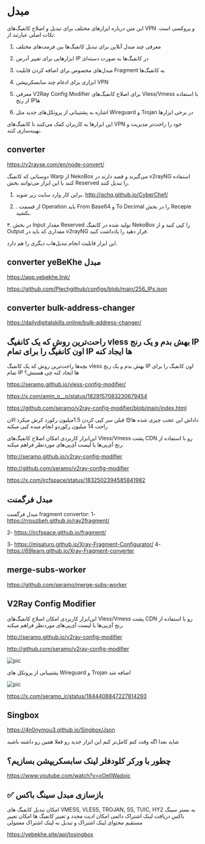 # مبدل


این متن درباره ابزارهای مختلف برای تبدیل و اصلاح کانفیگ‌های VPN و پروکسی است. نکات اصلی عبارتند از:

1. معرفی چند مبدل آنلاین برای تبدیل کانفیگ‌ها بین فرمت‌های مختلف

2. ابزارهایی برای تغییر آدرس IP در کانفیگ‌ها به صورت دسته‌ای

3. مبدل‌های مخصوص برای اضافه کردن قابلیت Fragment به کانفیگ‌ها

4. ابزاری برای ادغام چند سابسکریپشن VPN

5. معرفی V2Ray Config Modifier برای اصلاح کانفیگ‌های Vless/Vmess با استفاده از رنج IP‌ها

6. اشاره به پشتیبانی از پروتکل‌های جدید مثل Wireguard و Trojan در برخی ابزارها

این ابزارها به کاربران کمک می‌کنند تا کانفیگ‌های VPN خود را راحت‌تر مدیریت و بهینه‌سازی کنند.


## converter

https://v2rayse.com/en/node-convert/


دوستانی که کانفیگ Warp از NekoBox می‌گیرند و قصد دارند در v2rayNG استفاده کنند با این ابزار می‌توانند بخش Reserved را تبدیل کنند.

1. براین کار وارد سایت زیر شوید.
http://gchq.github.io/CyberChef/

2. . از قسمت Operation باید From Base64 و To Decimal را در بخش Recepie بکشید.

۳. در بخش Input مقدار Reserved تولید شده در کانفیگ NekoBox را کپی کنید و از Output مقداری که باید در v2rayNG قرار دهید را یادداشت کنید.

این ابزار قابلیت انجام تبدیل‌هاب دیگری را هم دارد.



## converter yeBeKhe مبدل

https://app.yebekhe.link/

https://github.com/Ptechgithub/configs/blob/main/256_IPs.json


## converter bulk-address-changer

https://dailydigitalskills.online/bulk-address-changer/


##  راحت‌ترین روش که یک کانفیگ vless بهش بدم و یک رنج IP اون کانفیگ را برای تمام IP ها ایجاد کنه

بچه‌ها راحت‌ترین روش که یک کانفیگ vless بهش بدم و یک رنج IP اون کانفیگ را برای تمام IP ها ایجاد کنه چی هستش؟

https://seramo.github.io/vless-config-modifier/


https://x.com/amin_o__o/status/1829157083230679454

https://github.com/seramo/v2ray-config-modifier/blob/main/index.html


داداش این عجب چیزی شده ها😍
قبلن سر کپی کردن 1.5میلیون رکورد کرش میکرد
الان راحت 14 میلیون رکوردو انجام میده کپی میکنه


این‌ابزار کاربردی امکان اصلاح کانفیگ‌های Vless/Vmess پشت CDN رو با استفاده از رنج آی‌پی‌ها یا لیست آی‌پی‌های موردنظر فراهم میکنه.

http://seramo.github.io/v2ray-config-modifier

http://github.com/seramo/v2ray-config-modifier


https://x.com/ircfspace/status/1832502394585841982

## مبدل فرگمنت

مبدل فرگمنت
fragment convertor:
1-
https://rrouzbeh.github.io/ray2fragment/

2-
https://ircfspace.github.io/fragment/

3-
https://misaturo.github.io/Xray-Fragment-Configurator/
4-
https://69learn.github.io/Xray-Fragment-converter                                      


## merge-subs-worker

https://github.com/seramo/merge-subs-worker

## V2Ray Config Modifier

این‌ابزار کاربردی امکان اصلاح کانفیگ‌های Vless/Vmess پشت CDN رو با استفاده از رنج آی‌پی‌ها یا لیست آی‌پی‌های موردنظر فراهم میکنه.

http://seramo.github.io/v2ray-config-modifier

http://github.com/seramo/v2ray-config-modifier

![pic](https://pbs.twimg.com/media/GW5aB9cXAAAwae9?format=png&name=small)

پشتیبانی از پروتکل های Wireguard و Trojan اضافه شد

![pic](https://pbs.twimg.com/media/GZioDzlWQAcYuQm?format=jpg&name=900x900)

https://x.com/seramo_ir/status/1844408847227814293

## Singbox

https://4n0nymou3.github.io/Singbox/Json

شاید بعدا اگه وقت کنم کامل‌تر کنم این ابزار جدید رو
فعلا همین رو داشته باشید

##  چطور با ورکر کلودفلر لینک سابسکریپشن بسازیم؟ 

https://www.youtube.com/watch?v=oOeIlWadoic



## ✅ بازسازی مبدل سینگ باکس


امکان تبدیل کانفیگ های 
VMESS, VLESS, TROJAN, SS, TUIC, HY2
به بستر سینگ باکس
دریافت لینک اشتراک دائمی
امکان ادیت مجدد و تغییر کانفیگ ها
امکان تغییر مستقیم محتوای لینک اشتراک و تبدیل به لینک اشتراک معمولی

https://yebekhe.site/api/tosingbox

